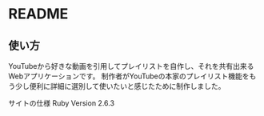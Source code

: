# README

## 使い方
YouTubeから好きな動画を引用してプレイリストを自作し、それを共有出来るWebアプリケーションです。
制作者がYouTubeの本家のプレイリスト機能をもう少し便利に詳細に選別して使いたいと感じたために制作しました。

サイトの仕様
Ruby Version 2.6.3
